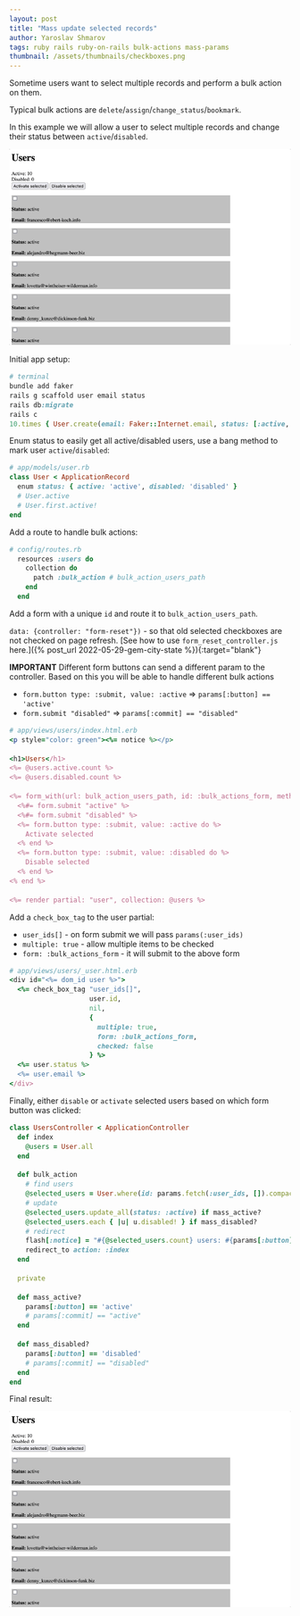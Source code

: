 ```yaml
---
layout: post
title: "Mass update selected records"
author: Yaroslav Shmarov
tags: ruby rails ruby-on-rails bulk-actions mass-params
thumbnail: /assets/thumbnails/checkboxes.png
---
```


Sometime users want to select multiple records and perform a bulk action on them.

Typical bulk actions are `delete`/`assign`/`change_status`/`bookmark`.

In this example we will allow a user to select multiple records and change their status between `active`/`disabled`.

![checkbox-bulk-update.gif](/assets/images/checkbox-bulk-update.gif)

Initial app setup:

```ruby
# terminal
bundle add faker
rails g scaffold user email status
rails db:migrate
rails c
10.times { User.create(email: Faker::Internet.email, status: [:active, :disabled].sample) }
```

Enum status to easily get all active/disabled users, use a bang method to mark user `active`/`disabled`:

```ruby
# app/models/user.rb
class User < ApplicationRecord
  enum status: { active: 'active', disabled: 'disabled' }
  # User.active
  # User.first.active!
end
```

Add a route to handle bulk actions:

```ruby
# config/routes.rb
  resources :users do
    collection do
      patch :bulk_action # bulk_action_users_path
    end
  end
```

Add a form with a unique `id` and route it to `bulk_action_users_path`.

`data: {controller: "form-reset"})` - so that old selected checkboxes are not checked on page refresh. [See how to use `form_reset_controller.js` here.]({% post_url 2022-05-29-gem-city-state %}){:target="blank"}

**IMPORTANT** Different form buttons can send a different param to the controller. Based on this you will be able to handle different bulk actions
* `form.button type: :submit, value: :active` => `params[:button] == 'active'`
* `form.submit "disabled"` => `params[:commit] == "disabled"`

```ruby
# app/views/users/index.html.erb
<p style="color: green"><%= notice %></p>

<h1>Users</h1>
<%= @users.active.count %>
<%= @users.disabled.count %>

<%= form_with(url: bulk_action_users_path, id: :bulk_actions_form, method: :patch, data: {controller: "form-reset"}) do |form| %>
  <%#= form.submit "active" %>
  <%#= form.submit "disabled" %>
  <%= form.button type: :submit, value: :active do %>
    Activate selected
  <% end %>
  <%= form.button type: :submit, value: :disabled do %>
    Disable selected
  <% end %>
<% end %>

<%= render partial: "user", collection: @users %>
```

Add a `check_box_tag` to the user partial:
* `user_ids[]` - on form submit we will pass `params(:user_ids)`
* `multiple: true` - allow multiple items to be checked
* `form: :bulk_actions_form` - it will submit to the above form

```ruby
# app/views/users/_user.html.erb
<div id="<%= dom_id user %>">
  <%= check_box_tag "user_ids[]",
                    user.id,
                    nil,
                    {
                      multiple: true,
                      form: :bulk_actions_form,
                      checked: false
                    } %>
  <%= user.status %>
  <%= user.email %>
</div>
```

Finally, either `disable` or `activate` selected users based on which form button was clicked:

```ruby
class UsersController < ApplicationController
  def index
    @users = User.all
  end

  def bulk_action
    # find users
    @selected_users = User.where(id: params.fetch(:user_ids, []).compact)
    # update
    @selected_users.update_all(status: :active) if mass_active?
    @selected_users.each { |u| u.disabled! } if mass_disabled?
    # redirect
    flash[:notice] = "#{@selected_users.count} users: #{params[:button]}"
    redirect_to action: :index
  end

  private

  def mass_active?
    params[:button] == 'active'
    # params[:commit] == "active"
  end

  def mass_disabled?
    params[:button] == 'disabled'
    # params[:commit] == "disabled"
  end
end
```

Final result:

![checkbox-bulk-update.gif](/assets/images/checkbox-bulk-update.gif)
